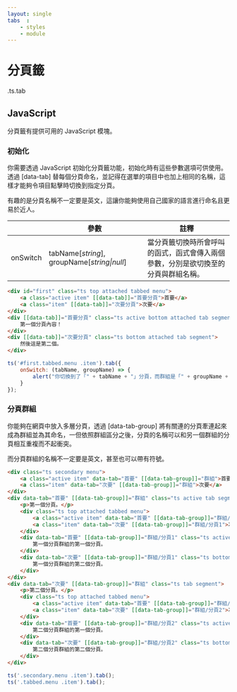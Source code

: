 ```yaml
---
layout: single
tabs  :
    - styles
    - module
---
```


# 分頁籤

.ts.tab

## JavaScript

分頁籤有提供可用的 JavaScript 模塊。

### 初始化

<p>你需要透過 JavaScript 初始化分頁籤功能，初始化時有這些參數選項可供使用。透過 <span class="ts horizontal label">[data-tab]</span> 替每個分頁命名，並記得在選單的項目中也加上相同的名稱，這樣才能夠令項目點擊時切換到指定分頁。</p>
<p>有趣的是分頁名稱不一定要是英文，這讓你能夠使用自己國家的語言進行命名且更易於近人。</p>
<table class="ts small celled stackable definition table">
    <thead>
        <tr>
            <th></th>
            <th>參數</th>
            <th>註釋</th>
        </tr>
    </thead>
    <tbody>
        <tr>
            <td>onSwitch</td>
            <td>tabName[<em>string</em>], groupName[<em>string|null</em>]</td>
            <td>當分頁籤切換時所會呼叫的函式，函式會傳入兩個參數，分別是欲切換至的分頁與群組名稱。</td>
        </tr>
    </tbody>
</table>


```html
<div id="first" class="ts top attached tabbed menu">
    <a class="active item" [[data-tab]]="首要分頁">首要</a>
    <a class="item" [[data-tab]]="次要分頁">次要</a>
</div>
<div [[data-tab]]="首要分頁" class="ts active bottom attached tab segment">
    第一個分頁內容！
</div>
<div [[data-tab]]="次要分頁" class="ts bottom attached tab segment">
    然後這是第二個。
</div>
```

```js
ts('#first.tabbed.menu .item').tab({
    onSwitch: (tabName, groupName) => {
        alert("你切換到了「" + tabName + "」分頁，而群組是「" + groupName + "」。");
    }
});
```

### 分頁群組

<p>你能夠在網頁中放入多層分頁，透過 <span class="ts horizontal label">[data-tab-group]</span> 將有關連的分頁牽連起來成為群組並為其命名，一但依照群組區分之後，分頁的名稱可以和另一個群組的分頁相互重複而不起衝突。</p>
<p>而分頁群組的名稱不一定要是英文，甚至也可以帶有符號。</p>


```html
<div class="ts secondary menu">
    <a class="active item" data-tab="首要" [[data-tab-group]]="群組">首要</a>
    <a class="item" data-tab="次要" [[data-tab-group]]="群組">次要</a>
</div>
<div data-tab="首要" [[data-tab-group]]="群組" class="ts active tab segment">
    <p>第一個分頁。</p>
    <div class="ts top attached tabbed menu">
        <a class="active item" data-tab="首要" [[data-tab-group]]="群組/分頁1">首要</a>
        <a class="item" data-tab="次要" [[data-tab-group]]="群組/分頁1">次要</a>
    </div>
    <div data-tab="首要" [[data-tab-group]]="群組/分頁1" class="ts active bottom attached tab segment">
        第一個分頁群組的第一個分頁。
    </div>
    <div data-tab="次要" [[data-tab-group]]="群組/分頁1" class="ts bottom attached tab segment">
        第一個分頁群組的第二個分頁。
    </div>
</div>
<div data-tab="次要" [[data-tab-group]]="群組" class="ts tab segment">
    <p>第二個分頁。</p>
    <div class="ts top attached tabbed menu">
        <a class="active item" data-tab="首要" [[data-tab-group]]="群組/分頁2">首要</a>
        <a class="item" data-tab="次要" [[data-tab-group]]="群組/分頁2">次要</a>
    </div>
    <div data-tab="首要" [[data-tab-group]]="群組/分頁2" class="ts active bottom attached tab segment">
        第二個分頁群組的第一個分頁。
    </div>
    <div data-tab="次要" [[data-tab-group]]="群組/分頁2" class="ts bottom attached tab segment">
        第二個分頁群組的第二個分頁。
    </div>
</div>
```

```js
ts('.secondary.menu .item').tab();
ts('.tabbed.menu .item').tab();
```